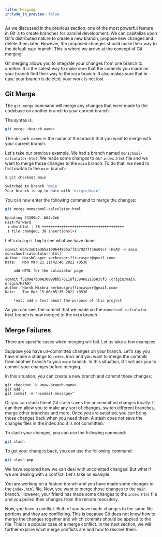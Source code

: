 ```yaml
---
title: Merging
include_in_preview: false
---
```


As we discussed in the previous section, one of the most powerful feature in Git is to create branches for parallel development. We can capitalize upon Git's distributed nature to create a new branch, propose new changes and delete them later. However, the proposed changes should make their way to the default `main` branch. This is where we arrive at the concept of Git merging.

Git merging allows you to integrate your changes from one branch to another. It is the safest way to make sure that the commits you made on your branch find their way to the `main` branch. It also makes sure that in case your branch is deleted, your work is not lost.

## Git Merge

The `git merge` command will merge any changes that were made to the codebase on another branch to your current branch. 

The syntax is:

```sh
git merge <branch-name>
```

The `<branch-name>` is the name of the branch that you want to merge with your current branch.

Let's take our previous example. We had a branch named `monschool-calculator-html`. We made some changes to our `index.html` file and we want to merge those changes to the `main` branch. To do that, we need to first switch to the `main` branch:

```sh
$ git checkout main

Switched to branch 'main'
Your branch is up to date with 'origin/main'
```

You can now enter the following command to merge the changes:

```sh
git merge monschool-calculator-html

Updating f3209e7..664c2eb
Fast-forward
 index.html | 38 ++++++++++++++++++++++++++++++++++++++
 1 file changed, 38 insertions(+)
```

Let's do a `git log` to see what we have done:

```
commit 664c2eb1ed65a190644835aff2d79277f36a00c7 (HEAD -> main, monschool-calculator-html)
Author: HarshCasper <erbeusgriffincasper@gmail.com>
Date:   Mon Mar 21 11:42:46 2022 +0530

    add HTML for the calculator page

commit f3209e7b30e30998bb576118f1384082185838f3 (origin/main, origin/HEAD)
Author: Harsh Mishra <erbeusgriffincasper@gmail.com>
Date:   Tue Mar 15 00:05:35 2022 +0530

    feat: add a text about the purpose of this project
```

As you can see, the commit that we made on the `monschool-calculator-html` branch is now merged to the `main` branch.

## Merge Failures

There are specific cases when merging will fail. Let us take a few examples.

Suppose you have un-committed changes on your branch. Let's say you have made a change to `index.html` and you want to merge the commits from another branch to your `main` branch. In this situation, Git will ask you to commit your changes before merging.

In this situation, you can create a new branch and commit those changes:

```
git checkout -b <new-branch-name>
git add .
git commit -m "<commit-message>"
```

Or you can stash them! Git stash saves the uncommitted changes locally. It can then allow you to make any sort of changes, switch different branches, merge other branches and more. Once you are satisfied, you can bring those changes back when you need them. A stash does not save the changes files in the index and it is not committed.

To stash your changes, you can use the following command:

```sh
git stash
```

To get your changes back, you can use the following command:

```sh
git stash pop
```

We have explored how we can deal with uncomitted changes! But what if we are dealing with a conflict. Let's take an example.

You are working on a feature branch and you have made some changes to the `index.html` file. Now, you want to merge those changes to the `main` branch. However, your friend has made some changes to the `index.html` file and you pulled their changes from the remote repository.

Now, you have a conflict. Both of you have made changes to the same file portions and they are conflicting. This is because Git does not know how to merge the changes together and which commits should be applied to the file. This is a popular case of a merge conflict. In the next section, we will further explore what merge conflicts are and how to resolve them.
